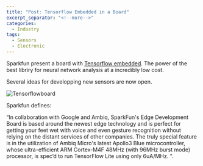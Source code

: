 ```yaml
---
title: "Post: Tensorflow Embedded in a Board"
excerpt_separator: "<!--more-->"
categories:
  - Industry
tags:
  - Sensors
  - Electronic
---
```


Sparkfun present a board with [Tensorflow embedded](https://www.sparkfun.com/products/15170). The power of the best libriry for neural network analysis at a incredibly low cost.

Several ideas for developping new sensors are now open.

![Tensorflowboard](https://cdn.sparkfun.com//assets/parts/1/3/5/6/7/15170-SparkFun_Edge_Development_Board_-_Apollo3_Blue-01a.jpg)

Sparkfun defines:

“In collaboration with Google and Ambiq, SparkFun's Edge Development Board is based around the newest edge technology and is perfect for getting your feet wet with voice and even gesture recognition without relying on the distant services of other companies. The truly special feature is in the utilization of Ambiq Micro's latest Apollo3 Blue microcontroller, whose ultra-efficient ARM Cortex-M4F 48MHz (with 96MHz burst mode) processor, is spec’d to run TensorFlow Lite using only 6uA/MHz. ".



